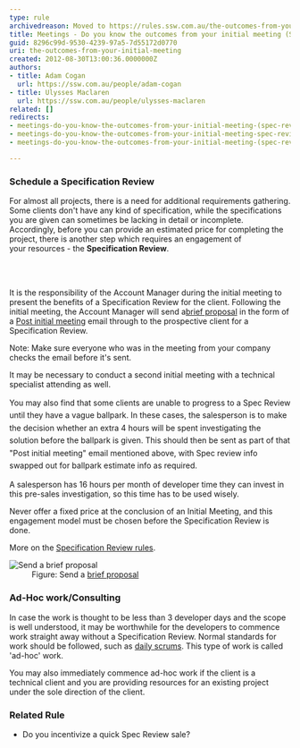 ```yaml
---
type: rule
archivedreason: Moved to https://rules.ssw.com.au/the-outcomes-from-your-initial-meeting
title: Meetings - Do you know the outcomes from your initial meeting (Spec Review or Ad Hoc work)?
guid: 8296c99d-9530-4239-97a5-7d55172d0770
uri: the-outcomes-from-your-initial-meeting
created: 2012-08-30T13:00:36.0000000Z
authors:
- title: Adam Cogan
  url: https://ssw.com.au/people/adam-cogan
- title: Ulysses Maclaren
  url: https://ssw.com.au/people/ulysses-maclaren
related: []
redirects:
- meetings-do-you-know-the-outcomes-from-your-initial-meeting-(spec-review-or-ad-hoc-work
- meetings-do-you-know-the-outcomes-from-your-initial-meeting-spec-review-or-ad-hoc-work
- meetings-do-you-know-the-outcomes-from-your-initial-meeting-(spec-review-or-ad-hoc-work)

---
```



<h3> Schedule a Specification Review<br></h3> 
<p>For almost all projects, there is a need for additional requirements gathering. Some clients don't have any kind of specification, while the specifications you&#160;are given can sometimes be&#160;lacking in detail or incomplete. Accordingly, before you&#160;can provide an estimated&#160;price for completing the project, there is another step which requires an&#160;engagement of your&#160;resources - the <b>Specification Review</b>.</p>
<br><excerpt class='endintro'></excerpt><br>
<p>It is the responsibility of the Account Manager during the initial meeting to present the benefits of a Specification Review for the client. Following the initial meeting, the Account Manager will send a​ 
   <a href="/_layouts/15/FIXUPREDIRECT.ASPX?WebId=3dfc0e07-e23a-4cbb-aac2-e778b71166a2&amp;TermSetId=07da3ddf-0924-4cd2-a6d4-a4809ae20160&amp;TermId=8dc33f53-e08f-44d7-9304-ca7b3fe89296" target="_blank">brief proposal</a> in the form of a 
   <a href="http&#58;//www.ssw.com.au/ssw/Standards/templates/BriefProposalPostInitialMeeting.docx">Post initial meeting</a> email through to the prospective client for a Specification Review.&#160;</p><p>Note&#58; Make sure everyone who was in the meeting from your company checks the email&#160;before it's sent.</p><p>It may be necessary to conduct a second initial meeting with a technical specialist attending as well.&#160;</p><p>
   <span style="line-height&#58;1.6;">You may also find that some clients are unable to progress to a Spec Review until they have a vague ballpark. In these cases,&#160;</span><span style="line-height&#58;1.6;">the salesperson is to make the decision whether an extra 4 hours will be spent investigating the solution before the&#160;</span><span style="line-height&#58;1.6;">ballpark is&#160;</span><span style="line-height&#58;1.6;">given. This should then be sent as part of that &quot;Post initial meeting&quot; email mentioned above, with Spec review info swapped out for ballpark estimate info as required.</span></p><p>A salesperson has 16 hours per month of developer time they can invest in this pre-sales investigation, so this time has to be used wisely.</p><p>Never offer a fixed price at the conclusion of an Initial Meeting, and this engagement model must be chosen before&#160;the Specification Review is done.</p><p>More on the 
   <a href="/_layouts/15/FIXUPREDIRECT.ASPX?WebId=3dfc0e07-e23a-4cbb-aac2-e778b71166a2&amp;TermSetId=07da3ddf-0924-4cd2-a6d4-a4809ae20160&amp;TermId=35fd7784-942a-43ec-8a4b-6edf2fc601ba"> Specification Review rules</a>.<br></p><dl class="image"><dt> 
      <img alt="Send a brief proposal" src="/PublishingImages/Brief-Proposal-MrNorthwind.jpg" /> 
   </dt><dd> Figure&#58; Send a&#160;<a href="http&#58;//www.ssw.com.au/ssw/Standards/templates/BriefProposal.docx">brief proposal</a></dd></dl><h3>Ad-Hoc work/Consulting</h3><p>In case the work is thought to be less than 3 developer days and the scope is well understood, it may be worthwhile for the developers to commence work straight away without a Specification Review. Normal standards for work should be followed, such as 
   <a href="/_layouts/15/FIXUPREDIRECT.ASPX?WebId=3dfc0e07-e23a-4cbb-aac2-e778b71166a2&amp;TermSetId=07da3ddf-0924-4cd2-a6d4-a4809ae20160&amp;TermId=731a3f5d-a266-4944-876c-a45afa82832f">daily scrums</a>. This type of work is called 'ad-hoc' work.</p><p>You&#160;may also immediately commence ad-hoc work if the client is a technical client and you&#160;are providing resources for an existing project under the sole direction of the client. 
   <br></p><h3 class="ssw15-rteElement-H3">Related Rule​<br></h3><ul><li><a>Do you incentivize a quick Spec Review sale?​​​</a></li></ul>


